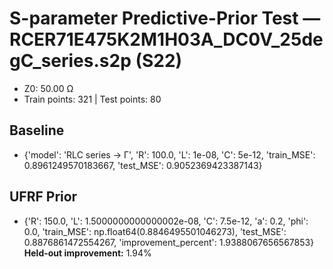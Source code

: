 # S-parameter Predictive-Prior Test — RCER71E475K2M1H03A_DC0V_25degC_series.s2p (S22)
- Z0: 50.00 Ω
- Train points: 321  |  Test points: 80

## Baseline
- {'model': 'RLC series -> Γ', 'R': 100.0, 'L': 1e-08, 'C': 5e-12, 'train_MSE': 0.8961249570183667, 'test_MSE': 0.9052369423387143}

## UFRF Prior
- {'R': 150.0, 'L': 1.5000000000000002e-08, 'C': 7.5e-12, 'a': 0.2, 'phi': 0.0, 'train_MSE': np.float64(0.8846495501046273), 'test_MSE': 0.8876861472554267, 'improvement_percent': 1.9388067656567853}
**Held-out improvement:** 1.94%